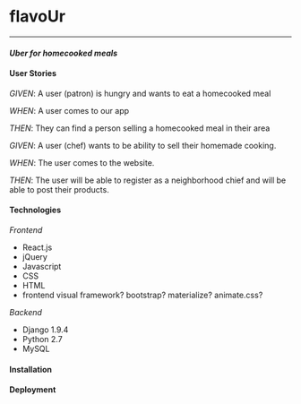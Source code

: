 # flavoUr
---------
#### *Uber for homecooked meals*


#### User Stories

*GIVEN*: A user (patron) is hungry and wants to eat a homecooked meal

*WHEN*: A user comes to our app

*THEN*: They can find a person selling a homecooked meal in their area


*GIVEN*: A user (chef) wants to be ability to sell their homemade cooking.

*WHEN*: The user comes to the website.

*THEN*: The user will be able to register as a neighborhood chief and will be able to post their products.

#### Technologies

*Frontend*
- React.js
- jQuery
- Javascript
- CSS
- HTML
- frontend visual framework? bootstrap? materialize? animate.css?

*Backend*
- Django 1.9.4
- Python 2.7
- MySQL

#### Installation

#### Deployment

